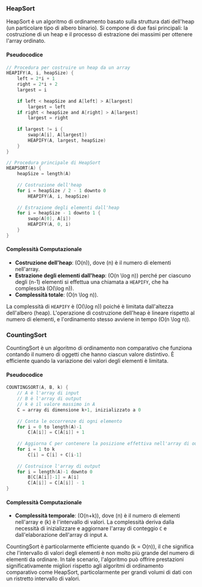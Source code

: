 ### HeapSort

HeapSort è un algoritmo di ordinamento basato sulla struttura dati dell'heap (un particolare tipo di albero binario). Si compone di due fasi principali: la costruzione di un heap e il processo di estrazione dei massimi per ottenere l'array ordinato.

#### Pseudocodice

```c
// Procedura per costruire un heap da un array
HEAPIFY(A, i, heapSize) {
    left = 2*i + 1
    right = 2*i + 2
    largest = i
    
    if left < heapSize and A[left] > A[largest]
        largest = left
    if right < heapSize and A[right] > A[largest]
        largest = right
    
    if largest != i {
        swap(A[i], A[largest])
        HEAPIFY(A, largest, heapSize)
    }
}

// Procedura principale di HeapSort
HEAPSORT(A) {
    heapSize = length(A)
    
    // Costruzione dell'heap
    for i = heapSize / 2 - 1 downto 0
        HEAPIFY(A, i, heapSize)
    
    // Estrazione degli elementi dall'heap
    for i = heapSize - 1 downto 1 {
        swap(A[0], A[i])
        HEAPIFY(A, 0, i)
    }
}
```

#### Complessità Computazionale

- **Costruzione dell'heap**: \(O(n)\), dove \(n\) è il numero di elementi nell'array.
- **Estrazione degli elementi dall'heap**: \(O(n \log n)\) perché per ciascuno degli \(n-1\) elementi si effettua una chiamata a `HEAPIFY`, che ha complessità \(O(\log n)\).
- **Complessità totale**: \(O(n \log n)\).

La complessità di `HEAPIFY` è \(O(\log n)\) poiché è limitata dall'altezza dell'albero (heap). L'operazione di costruzione dell'heap è lineare rispetto al numero di elementi, e l'ordinamento stesso avviene in tempo \(O(n \log n)\).

### CountingSort

CountingSort è un algoritmo di ordinamento non comparativo che funziona contando il numero di oggetti che hanno ciascun valore distintivo. È efficiente quando la variazione dei valori degli elementi è limitata.

#### Pseudocodice

```c
COUNTINGSORT(A, B, k) {
    // A è l'array di input
    // B è l'array di output
    // k è il valore massimo in A
    C = array di dimensione k+1, inizializzato a 0
    
    // Conta le occorrenze di ogni elemento
    for i = 0 to length(A)-1
        C[A[i]] = C[A[i]] + 1
    
    // Aggiorna C per contenere la posizione effettiva nell'array di output
    for i = 1 to k
        C[i] = C[i] + C[i-1]
    
    // Costruisce l'array di output
    for i = length(A)-1 downto 0
        B[C[A[i]]-1] = A[i]
        C[A[i]] = C[A[i]] - 1
}
```

#### Complessità Computazionale

- **Complessità temporale**: \(O(n+k)\), dove \(n\) è il numero di elementi nell'array e \(k\) è l'intervallo di valori. La complessità deriva dalla necessità di inizializzare e aggiornare l'array di conteggio `C` e dall'elaborazione dell'array di input `A`.
  
CountingSort è particolarmente efficiente quando \(k = O(n)\), il che significa che l'intervallo di valori degli elementi è non molto più grande del numero di elementi da ordinare. In tale scenario, l'algoritmo può offrire prestazioni significativamente migliori rispetto agli algoritmi di ordinamento comparativo come HeapSort, particolarmente per grandi volumi di dati con un ristretto intervallo di valori.